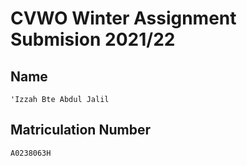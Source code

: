 # CVWO Winter Assignment Submision 2021/22

## Name
```
'Izzah Bte Abdul Jalil
```

## Matriculation Number
```
A0238063H
```